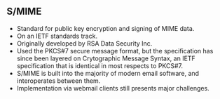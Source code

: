 S/MIME
------

* Standard for public key encryption and signing of MIME data.
* On an IETF standards track.
* Originally developed by RSA Data Security Inc.
* Used the PKCS#7 secure message format, but the specification has since been layered on Crytographic Message Syntax, an IETF specification that is identical in most respects to PKCS#7.
* S/MIME is built into the majority of modern email software, and interoperates between them.
* Implementation via webmail clients still presents major challenges.

